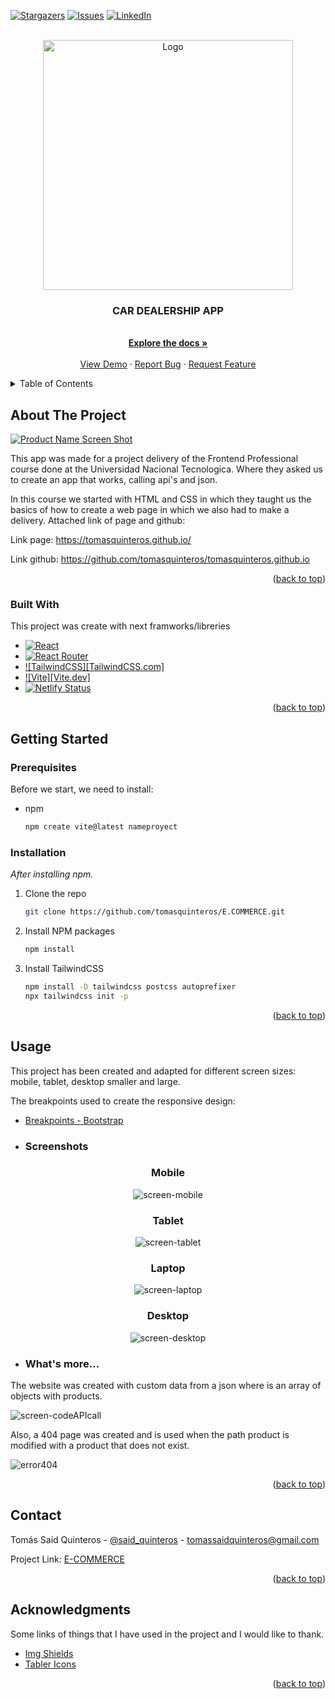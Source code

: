 
<a name="readme-top"></a>

<!-- PROJECT SHIELDS -->


[![Stargazers][stars-shield]][stars-url]
[![Issues][issues-shield]][issues-url]
[![LinkedIn][linkedin-shield]][linkedin-url]

<!-- PROJECT LOGO -->
<br />
<div align="center">
  <a href="https://cardealership-tomasquinteros.netlify.app/">
    <img src="public/images/readme-images/logo.png" alt="Logo" width="400">
  </a>

  <h3 align="center">CAR DEALERSHIP APP</h3>

  <p align="center">
    <br />
    <a href="https://github.com/tomasquinteros/cardealership-tomas2.0"><strong>Explore the docs »</strong></a>
    <br />
    <br />
    <a href="https://cardealership-tomasquinteros.netlify.app/">View Demo</a>
    ·
    <a href="https://github.com/tomasquinteros/cardealership-tomas2.0/issues">Report Bug</a>
    ·
    <a href="https://github.com/tomasquinteros/cardealership-tomas2.0/issues">Request Feature</a>
  </p>
</div>



<!-- TABLE OF CONTENTS -->
<details>
  <summary>Table of Contents</summary>
  <ol>
    <li>
      <a href="#about-the-project">About The Project</a>
      <ul>
        <li><a href="#built-with">Built With</a></li>
      </ul>
    </li>
    <li>
      <a href="#getting-started">Getting Started</a>
      <ul>
        <li><a href="#prerequisites">Prerequisites</a></li>
        <li><a href="#installation">Installation</a></li>
      </ul>
    </li>
    <li><a href="#usage">Usage</a></li>
    <li><a href="#contact">Contact</a></li>
    <li><a href="#acknowledgments">Acknowledgments</a></li>
  </ol>
</details>



<!-- ABOUT THE PROJECT -->
## About The Project

[![Product Name Screen Shot][product-screenshot]](https://cardealership-tomasquinteros.netlify.app/)

This app was made for a project delivery of the Frontend Professional course done at the Universidad Nacional Tecnologica. Where they asked us to create an app that works, calling api's and json.

In this course we started with HTML and CSS in which they taught us the basics of how to create a web page in which we also had to make a delivery. Attached link of page and github:
<p>Link page: <a href="https://tomasquinteros.github.io/">https://tomasquinteros.github.io/</a></p>
<p>Link github: <a href="https://github.com/tomasquinteros/tomasquinteros.github.io">https://github.com/tomasquinteros/tomasquinteros.github.io</a></p>


<p align="right">(<a href="#readme-top">back to top</a>)</p>



### Built With

This project was create with next framworks/libreries 

* [![React][React.js]][React-url]
* [![React Router][React-Router]][React-Router-url]
* [![TailwindCSS][TailwindCSS.com]][Tailwindcss-url]
* [![Vite][Vite.dev]][Vite-url]
* [![Netlify Status](https://api.netlify.com/api/v1/badges/3b9a0f5f-9562-41b3-b9df-9efd03a729b2/deploy-status)](https://app.netlify.com/sites/gilded-lebkuchen-26c8b9/deploys)

<p align="right">(<a href="#readme-top">back to top</a>)</p>



<!-- GETTING STARTED -->
## Getting Started

### Prerequisites

Before we start, we need to install:
* npm
  ```sh
  npm create vite@latest nameproyect
  ```

### Installation

_After installing npm._


1. Clone the repo
   ```sh
   git clone https://github.com/tomasquinteros/E.COMMERCE.git
   ```
2. Install NPM packages
   ```sh
   npm install
   ```
3. Install TailwindCSS
   ```bash
   npm install -D tailwindcss postcss autoprefixer
   npx tailwindcss init -p
   ```

<p align="right">(<a href="#readme-top">back to top</a>)</p>



<!-- USAGE EXAMPLES -->
## Usage

This project has been created and adapted for different screen sizes: mobile, tablet, desktop smaller and large.

The breakpoints used to create the responsive design:

  * [Breakpoints - Bootstrap](https://getbootstrap.com/docs/5.3/layout/breakpoints/)

  * ### Screenshots 
  <div align="center">
  <h3>Mobile</h3> 

  <img src="public/images/readme-images/Mobile.png" alt="screen-mobile">

  <h3>Tablet</h3>

  <img src="public/images/readme-images/Tablet.png" alt="screen-tablet">

  <h3>Laptop</h3>

  <img src="public/images/readme-images/Laptop.png" alt="screen-laptop">

  <h3>Desktop</h3>

  <img src="public/images/readme-images/Desktop.png" alt="screen-desktop">
  </div>
  
  * ### What's more...


  The website was created with custom data from a json where is an array of objects with products.

  <img align="center" src="public/images/readme-images/code-APIcall.png" alt="screen-codeAPIcall">

  Also, a 404 page was created and is used when the path product is modified with a product that does not exist.

  <img align="center" src="public/images/readme-images/404-Mobile.png" alt="error404">

  <p align="right">(<a href="#readme-top">back to top</a>)</p>

<!-- CONTACT -->
## Contact

Tomás Said Quinteros - [@said_quinteros](https://twitter.com/said_quinteros) - tomassaidquinteros@gmail.com

Project Link: [E-COMMERCE](https://github.com/tomasquinteros/E-COMMERCE)

<p align="right">(<a href="#readme-top">back to top</a>)</p>



<!-- ACKNOWLEDGMENTS -->
## Acknowledgments

Some links of things that I have used in the project and I would like to thank.


* [Img Shields](https://shields.io)
* [Tabler Icons](https://tabler-icons.io/)
<p align="right">(<a href="#readme-top">back to top</a>)</p>



<!-- LINKS & IMAGES -->
[stars-shield]: https://img.shields.io/github/stars/tomasquinteros/cardealership-tomas2.0.svg?style=for-the-badge
[stars-url]: https://github.com/tomasquinteros/cardealership-tomas2.0/stargazers
[issues-shield]: https://img.shields.io/github/issues/tomasquinteros/cardealership-tomas2.0.svg?style=for-the-badge
[issues-url]: https://github.com/tomasquinteros/cardealership-tomas2.0/issues
[linkedin-shield]: https://img.shields.io/badge/-LinkedIn-black.svg?style=for-the-badge&logo=linkedin&colorB=555
[linkedin-url]: https://www.linkedin.com/in/tom%C3%A1s-quinteros-495a81252/
[product-screenshot]: public/images/readme-images/screenshot-page.png


[React.js]: https://img.shields.io/badge/React-20232A?style=for-the-badge&logo=react&logoColor=61DAFB
[React-url]: https://reactjs.org/
[TailwindCSS]: https://img.shields.io/badge/tailwindcss-%2338B2AC.svg?style=for-the-badge&logo=tailwind-css&logoColor=white
[Tailwindcss-url]: https://tailwindcss.com/
[React-Router]: https://img.shields.io/badge/React_Router-CA4245?style=for-the-badge&logo=react-router&logoColor=white
[React-Router-url]: https://reactrouter.com/en/main


[Vite.com]: https://img.shields.io/badge/vite-%23646CFF.svg?style=for-the-badge&logo=vite&logoColor=white
[Vite-url]: https://vitejs.dev/